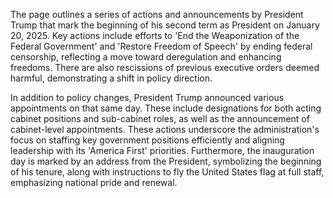 The page outlines a series of actions and announcements by President Trump that mark the beginning of his second term as President on January 20, 2025. Key actions include efforts to 'End the Weaponization of the Federal Government' and 'Restore Freedom of Speech' by ending federal censorship, reflecting a move toward deregulation and enhancing freedoms. There are also rescissions of previous executive orders deemed harmful, demonstrating a shift in policy direction. 

In addition to policy changes, President Trump announced various appointments on that same day. These include designations for both acting cabinet positions and sub-cabinet roles, as well as the announcement of cabinet-level appointments. These actions underscore the administration's focus on staffing key government positions efficiently and aligning leadership with its 'America First' priorities. Furthermore, the inauguration day is marked by an address from the President, symbolizing the beginning of his tenure, along with instructions to fly the United States flag at full staff, emphasizing national pride and renewal.